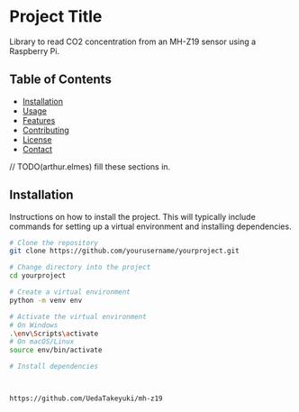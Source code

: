 # Project Title
Library to read CO2 concentration from an MH-Z19 sensor using a Raspberry Pi.

## Table of Contents

- [Installation](#installation)
- [Usage](#usage)
- [Features](#features)
- [Contributing](#contributing)
- [License](#license)
- [Contact](#contact)


// TODO(arthur.elmes) fill these sections in.
## Installation

Instructions on how to install the project. This will typically include commands for setting up a virtual environment and installing dependencies.

```bash
# Clone the repository
git clone https://github.com/yourusername/yourproject.git

# Change directory into the project
cd yourproject

# Create a virtual environment
python -m venv env

# Activate the virtual environment
# On Windows
.\env\Scripts\activate
# On macOS/Linux
source env/bin/activate

# Install dependencies



https://github.com/UedaTakeyuki/mh-z19